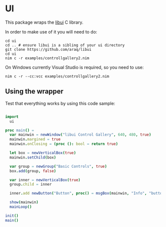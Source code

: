 # UI

This package wraps the [libui](https://github.com/andlabs/libui) C library.

In order to make use of it you will need to do:

```
cd ui
cd .. # ensure libui is a sibling of your ui directory
git clone https://github.com/araq/libui
cd ui
nim c -r examples/controllgallery2.nim
```

On Windows currently Visual Studio is required, so you need to use:

```
nim c -r --cc:vcc examples/controllgallery2.nim
```


## Using the wrapper

Test that everything works by using this code sample:

```nim

import
  ui

proc main() =
  var mainwin = newWindow("libui Control Gallery", 640, 480, true)
  mainwin.margined = true
  mainwin.onClosing = (proc (): bool = return true)

  let box = newVerticalBox(true)
  mainwin.setChild(box)

  var group = newGroup("Basic Controls", true)
  box.add(group, false)

  var inner = newVerticalBox(true)
  group.child = inner

  inner.add newButton("Button", proc() = msgBox(mainwin, "Info", "button clicked!"))

  show(mainwin)
  mainLoop()

init()
main()
```
